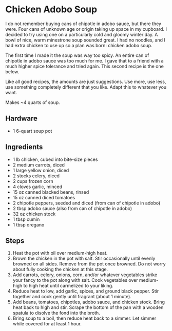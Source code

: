 # Chicken Adobo Soup

I do not remember buying cans of chipotle in adobo sauce, but there they were.
Four cans of unknown age or origin taking up space in my cupboard. I decided to
try using one on a particularly cold and gloomy winter day. A bowl of nice, warm
minestrone soup sounded great. I had no noodles, and I had extra chicken to use
up so a plan was born: chicken adobo soup.

The first time I made it the soup was way too spicy. An entire can of chipotle
in adobo sauce was too much for me. I gave that to a friend with a much higher
spice tolerance and tried again. This second recipe is the one below.

Like all good recipes, the amounts are just suggestions. Use more, use less, use
something completely different that you like. Adapt this to whatever you want.

Makes ~4 quarts of soup.

## Hardware

 - 1 6-quart soup pot

## Ingredients

 - 1 lb chicken, cubed into bite-size pieces
 - 2 medium carrots, diced
 - 1 large yellow onion, diced
 - 2 stocks celery, diced
 - 2 cups frozen corn
 - 4 cloves garlic, minced
 - 15 oz canned blacked beans, rinsed
 - 15 oz canned diced tomatoes
 - 2 chipotle peppers, seeded and diced (from can of chipotle in adobo)
 - 2 tbsp adobo sauce (also from can of chipotle in adobo)
 - 32 oz chicken stock
 - 1 tbsp cumin
 - 1 tbsp oregano

## Steps

 1. Heat the pot with oil over medium-high heat.
 2. Brown the chicken in the pot with salt. Stir occasionally until evenly
    browned on all sides. Remove from the pot once browned. Do not worry about
    fully cooking the chicken at this stage.
 3. Add carrots, celery, onions, corn, and/or whatever vegetables strike your
    fancy to the pot along with salt. Cook vegetables over medium-high to high
    heat until carmelized to your liking.
 4. Reduce heat to low, add garlic, spices, and ground black pepper. Stir
    together and cook gently until fragrant (about 1 minute).
 5. Add beans, tomatoes, chipotles, adobo sauce, and chicken stock. Bring heat
    back to high and stir. Scrape the bottom of the pan with a wooden spatula to
    disolve the fond into the broth.
 6. Bring soup to a boil, then reduce heat back to a simmer. Let simmer while
    covered for at least 1 hour.
